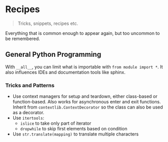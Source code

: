 # Recipes

> Tricks, snippets, recipes etc.

Everything that is common enough to appear again, but too uncommon to be
remembered.

## General Python Programming

With `__all__`, you can limit what is importable with `from module import *`.
It also influences IDEs and documentation tools like sphinx.


### Tricks and Patterns

- Use context managers for setup and teardown, either class-based or
  function-based.
  Also works for asynchronous enter and exit functions.
  Inherit from `contextlib.ContextDecorator` so the class can also be used as
  a decorator.
- Use `itertools`:
  - `islice` to take only part of iterator
  - `dropwhile` to skip first elements based on condition
- Use `str.translate(mapping)` to translate multiple characters
